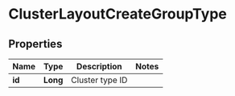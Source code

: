 

# ClusterLayoutCreateGroupType

## Properties

Name | Type | Description | Notes
------------ | ------------- | ------------- | -------------
**id** | **Long** | Cluster type ID | 



